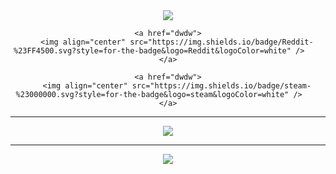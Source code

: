 <div style="display: inline_block" align="center">    
    <a href="dwdwdw">
        <img align="center" src="https://img.shields.io/badge/github-%23121011.svg?style=for-the-badge&logo=github&logoColor=white" />    
    </a>

    <a href="dwdw">
        <img align="center" src="https://img.shields.io/badge/Reddit-%23FF4500.svg?style=for-the-badge&logo=Reddit&logoColor=white" />    
    </a>

    <a href="dwdw">
        <img align="center" src="https://img.shields.io/badge/steam-%23000000.svg?style=for-the-badge&logo=steam&logoColor=white" />    
    </a>
</div>    

---

<p align="center">
    <img src="https://github-readme-stats.vercel.app/api?username=KingHector&show_icons=true&bg_color=ffffff00&hide_border=true&title_color=ffffff&text_color=ffffff" />
</p>

---

<p align="center">
    <img src="https://i.imgur.com/Aa8mB8H.gif" />
</p> 

